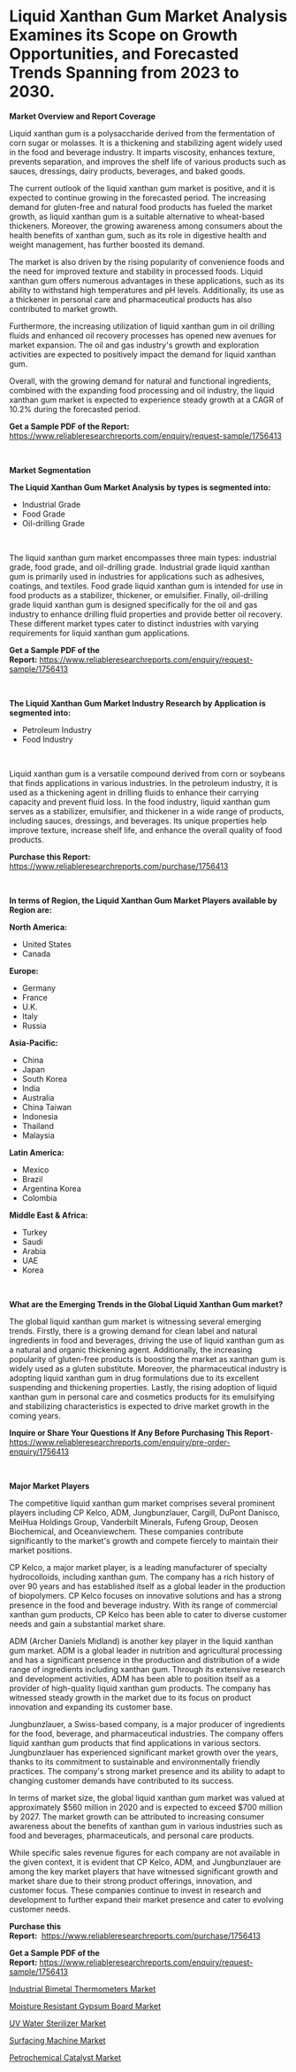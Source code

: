 <p><h1>Liquid Xanthan Gum Market Analysis Examines its Scope on Growth Opportunities, and Forecasted Trends Spanning from 2023 to 2030.</h1></p><p><strong>Market Overview and Report Coverage</strong></p>
<p><p>Liquid xanthan gum is a polysaccharide derived from the fermentation of corn sugar or molasses. It is a thickening and stabilizing agent widely used in the food and beverage industry. It imparts viscosity, enhances texture, prevents separation, and improves the shelf life of various products such as sauces, dressings, dairy products, beverages, and baked goods.</p><p>The current outlook of the liquid xanthan gum market is positive, and it is expected to continue growing in the forecasted period. The increasing demand for gluten-free and natural food products has fueled the market growth, as liquid xanthan gum is a suitable alternative to wheat-based thickeners. Moreover, the growing awareness among consumers about the health benefits of xanthan gum, such as its role in digestive health and weight management, has further boosted its demand.</p><p>The market is also driven by the rising popularity of convenience foods and the need for improved texture and stability in processed foods. Liquid xanthan gum offers numerous advantages in these applications, such as its ability to withstand high temperatures and pH levels. Additionally, its use as a thickener in personal care and pharmaceutical products has also contributed to market growth.</p><p>Furthermore, the increasing utilization of liquid xanthan gum in oil drilling fluids and enhanced oil recovery processes has opened new avenues for market expansion. The oil and gas industry's growth and exploration activities are expected to positively impact the demand for liquid xanthan gum.</p><p>Overall, with the growing demand for natural and functional ingredients, combined with the expanding food processing and oil industry, the liquid xanthan gum market is expected to experience steady growth at a CAGR of 10.2% during the forecasted period.</p></p>
<p><strong>Get a Sample PDF of the Report:</strong> <a href="https://www.reliableresearchreports.com/enquiry/request-sample/1756413">https://www.reliableresearchreports.com/enquiry/request-sample/1756413</a></p>
<p>&nbsp;</p>
<p><strong>Market Segmentation</strong></p>
<p><strong>The Liquid Xanthan Gum Market Analysis by types is segmented into:</strong></p>
<p><ul><li>Industrial Grade</li><li>Food Grade</li><li>Oil-drilling Grade</li></ul></p>
<p>&nbsp;</p>
<p><p>The liquid xanthan gum market encompasses three main types: industrial grade, food grade, and oil-drilling grade. Industrial grade liquid xanthan gum is primarily used in industries for applications such as adhesives, coatings, and textiles. Food grade liquid xanthan gum is intended for use in food products as a stabilizer, thickener, or emulsifier. Finally, oil-drilling grade liquid xanthan gum is designed specifically for the oil and gas industry to enhance drilling fluid properties and provide better oil recovery. These different market types cater to distinct industries with varying requirements for liquid xanthan gum applications.</p></p>
<p><strong>Get a Sample PDF of the Report:</strong>&nbsp;<a href="https://www.reliableresearchreports.com/enquiry/request-sample/1756413">https://www.reliableresearchreports.com/enquiry/request-sample/1756413</a></p>
<p>&nbsp;</p>
<p><strong>The Liquid Xanthan Gum Market Industry Research by Application is segmented into:</strong></p>
<p><ul><li>Petroleum Industry</li><li>Food Industry</li></ul></p>
<p>&nbsp;</p>
<p><p>Liquid xanthan gum is a versatile compound derived from corn or soybeans that finds applications in various industries. In the petroleum industry, it is used as a thickening agent in drilling fluids to enhance their carrying capacity and prevent fluid loss. In the food industry, liquid xanthan gum serves as a stabilizer, emulsifier, and thickener in a wide range of products, including sauces, dressings, and beverages. Its unique properties help improve texture, increase shelf life, and enhance the overall quality of food products.</p></p>
<p><strong>Purchase this Report:</strong>&nbsp; <a href="https://www.reliableresearchreports.com/purchase/1756413">https://www.reliableresearchreports.com/purchase/1756413</a></p>
<p>&nbsp;</p>
<p><strong>In terms of Region, the Liquid Xanthan Gum Market Players available by Region are:</strong></p>
<p>
    <p> <strong> North America: </strong>
        <ul>
            <li>United States</li>
            <li>Canada</li>
        </ul>
        </p> 
    <p> <strong> Europe: </strong>
        <ul>
            <li>Germany</li>
            <li>France</li>
            <li>U.K.</li>
            <li>Italy</li>
            <li>Russia</li>
        </ul>
        </p> 
    <p> <strong> Asia-Pacific: </strong>
        <ul>
            <li>China</li>
            <li>Japan</li>
            <li>South Korea</li>
            <li>India</li>
            <li>Australia</li>
            <li>China Taiwan</li>
            <li>Indonesia</li>
            <li>Thailand</li>
            <li>Malaysia</li>
        </ul>
        </p> 
    <p> <strong> Latin America: </strong>
        <ul>
            <li>Mexico</li>
            <li>Brazil</li>
            <li>Argentina Korea</li>
            <li>Colombia</li>
        </ul>
        </p> 
    <p> <strong> Middle East & Africa: </strong>
        <ul>
            <li>Turkey</li>
            <li>Saudi</li>
            <li>Arabia</li>
            <li>UAE</li>
            <li>Korea</li>
        </ul>
    </p>
    </p>
<p>&nbsp;</p>
<p><strong>What are the Emerging Trends in the Global Liquid Xanthan Gum market?</strong></p>
<p><p>The global liquid xanthan gum market is witnessing several emerging trends. Firstly, there is a growing demand for clean label and natural ingredients in food and beverages, driving the use of liquid xanthan gum as a natural and organic thickening agent. Additionally, the increasing popularity of gluten-free products is boosting the market as xanthan gum is widely used as a gluten substitute. Moreover, the pharmaceutical industry is adopting liquid xanthan gum in drug formulations due to its excellent suspending and thickening properties. Lastly, the rising adoption of liquid xanthan gum in personal care and cosmetics products for its emulsifying and stabilizing characteristics is expected to drive market growth in the coming years.</p></p>
<p><strong>Inquire or Share Your Questions If Any Before Purchasing This Report</strong>- <a href="https://www.reliableresearchreports.com/enquiry/pre-order-enquiry/1756413">https://www.reliableresearchreports.com/enquiry/pre-order-enquiry/1756413</a></p>
<p>&nbsp;</p>
<p><strong>Major Market Players</strong></p>
<p><p>The competitive liquid xanthan gum market comprises several prominent players including CP Kelco, ADM, Jungbunzlauer, Cargill, DuPont Danisco, MeiHua Holdings Group, Vanderbilt Minerals, Fufeng Group, Deosen Biochemical, and Oceanviewchem. These companies contribute significantly to the market's growth and compete fiercely to maintain their market positions.</p><p>CP Kelco, a major market player, is a leading manufacturer of specialty hydrocolloids, including xanthan gum. The company has a rich history of over 90 years and has established itself as a global leader in the production of biopolymers. CP Kelco focuses on innovative solutions and has a strong presence in the food and beverage industry. With its range of commercial xanthan gum products, CP Kelco has been able to cater to diverse customer needs and gain a substantial market share.</p><p>ADM (Archer Daniels Midland) is another key player in the liquid xanthan gum market. ADM is a global leader in nutrition and agricultural processing and has a significant presence in the production and distribution of a wide range of ingredients including xanthan gum. Through its extensive research and development activities, ADM has been able to position itself as a provider of high-quality liquid xanthan gum products. The company has witnessed steady growth in the market due to its focus on product innovation and expanding its customer base.</p><p>Jungbunzlauer, a Swiss-based company, is a major producer of ingredients for the food, beverage, and pharmaceutical industries. The company offers liquid xanthan gum products that find applications in various sectors. Jungbunzlauer has experienced significant market growth over the years, thanks to its commitment to sustainable and environmentally friendly practices. The company's strong market presence and its ability to adapt to changing customer demands have contributed to its success.</p><p>In terms of market size, the global liquid xanthan gum market was valued at approximately $560 million in 2020 and is expected to exceed $700 million by 2027. The market growth can be attributed to increasing consumer awareness about the benefits of xanthan gum in various industries such as food and beverages, pharmaceuticals, and personal care products.</p><p>While specific sales revenue figures for each company are not available in the given context, it is evident that CP Kelco, ADM, and Jungbunzlauer are among the key market players that have witnessed significant growth and market share due to their strong product offerings, innovation, and customer focus. These companies continue to invest in research and development to further expand their market presence and cater to evolving customer needs.</p></p>
<p><strong>Purchase this Report:</strong>&nbsp;&nbsp;<a href="https://www.reliableresearchreports.com/purchase/1756413">https://www.reliableresearchreports.com/purchase/1756413</a></p>
<p></p>
<p><strong>Get a Sample PDF of the Report:</strong>&nbsp;<a href="https://www.reliableresearchreports.com/enquiry/request-sample/1756413">https://www.reliableresearchreports.com/enquiry/request-sample/1756413</a></p>
<p><p><a href="https://medium.com/@reportprime01/industrial-bimetal-thermometers-market-analysis-and-sze-forecasted-for-period-from-2023-to-2030-bed120d0eb93">Industrial Bimetal Thermometers Market</a></p><p><a href="https://github.com/dzharov81/Market-Research-Report-List-1/blob/main/moisture-resistant-gypsum-board-market.md">Moisture Resistant Gypsum Board Market</a></p><p><a href="https://medium.com/@reportprime05/uv-water-sterilizer-nbsp-market-focuses-on-market-share-size-and-projected-forecast-till-2030-60fc10c5ee20">UV Water Sterilizer Market</a></p><p><a href="https://medium.com/@reportprime04/surfacing-machine-market-furnishes-information-on-market-share-market-trends-and-market-growth-d26dba1c9b2f">Surfacing Machine Market</a></p><p><a href="https://github.com/scarol104/Market-Research-Report-List-1/blob/main/petrochemical-catalyst-market.md">Petrochemical Catalyst Market</a></p></p>